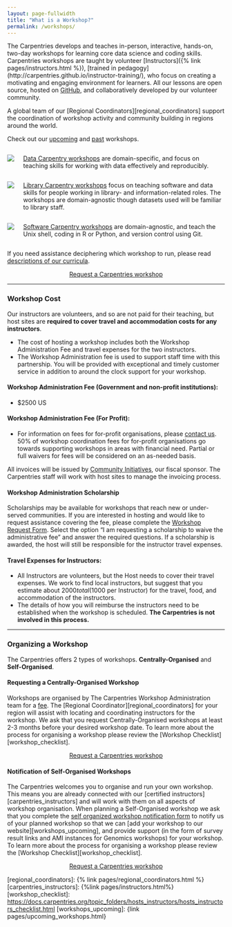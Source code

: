 ```yaml
---
layout: page-fullwidth
title: "What is a Workshop?"
permalink: /workshops/
---
```


<p>The Carpentries develops and teaches in-person, interactive, hands-on, two-day workshops for learning core data science and coding skills. Carpentries workshops are
taught by volunteer [Instructors]({% link pages/instructors.html %}), [trained in pedagogy](http://carpentries.github.io/instructor-training/), who focus on creating a motivating and engaging environment for learners. All our lessons are open source, hosted on
<a href="https://github.com/">GitHub</a>, and collaboratively developed by our volunteer community. </p>

<p>A global team of our [Regional Coordinators][regional_coordinators] support the coordination of workshop activity and community building in regions around the world. </p>

<p>
Check out our <a href="/upcoming_workshops/">upcoming</a> and <a href="/past_workshops/">past</a> workshops.
</p>



<div class="row">

  <div class="medium-4 columns">
  <p>  
    <a href="https://datacarpentry.org"><img src="{{ site.urlimg }}/logos/dc.svg"></a>
  </p>
  <p>
    <a href="https://datacarpentry.org/workshops/">Data Carpentry workshops</a> are domain-specific, and focus on teaching skills for working with data effectively and reproducibly.
  </p>
  </div>

  <div class="medium-4 columns">
  <p>
    <a href="https://librarycarpentry.org"><img src="{{ site.urlimg }}/logos/lc.svg"></a> 
  </p>
  <p>
    <a href="https://librarycarpentry.org/workshops/">Library Carpentry workshops</a> focus on teaching software and data skills for people working in library- and information-related roles. The workshops are domain-agnostic though datasets used will be familiar to library staff.
  </p>
  </div>

  <div class="medium-4 columns">
  <p>
     <a href="https://software-carpentry.org"><img src="{{ site.urlimg }}/logos/swc.svg"></a>
  </p>
  <p>
    <a href="https://software-carpentry.org/workshops/">Software Carpentry workshops</a> are domain-agnostic, and teach the Unix shell, coding in R or Python, and version control using Git.
  </p>
  </div>

</div>

<p>
If you need assistance deciphering which workshop to run, please read <a href="/workshops-curricula/">descriptions of our curricula</a>.
</p>

<div align="center">
<a class="button small radius prev" href="/">Request a Carpentries workshop</a>
</div>
<hr>

### <i class="far fa-money-bill-alt" id="workshop-cost"></i> Workshop Cost

Our instructors are volunteers, and so are not paid for their teaching, but host sites are **required to cover travel and accommodation costs for any instructors**.

* The cost of hosting a workshop includes both the Workshop Administration Fee and travel expenses for the two instructors.
* The Workshop Administration fee is used to support staff time with this partnership. You will be provided with exceptional and timely customer service in addition to around the clock support for your workshop. 

#### Workshop Administration Fee (Government and non-profit institutions):
* $2500 US

#### Workshop Administration Fee (For Profit):
* For information on fees for for-profit organisations, please [contact us](mailto:team@carpentries.org). 50% of workshop coordination fees for for-profit organisations go towards supporting workshops in areas with financial need. Partial or full waivers for fees will be considered on an as-needed basis.

All invoices will be issued by [Community Initiatives](https://communityin.org/), our fiscal sponsor. The Carpentries staff will work with host sites to manage the invoicing process.

#### Workshop Administration Scholarship
Scholarships may be available for workshops that reach new or under-served communities. If you are interested in hosting and would like to request assistance covering the fee, please complete the [Workshop Request Form][workshop_request_form]. Select the option “I am requesting a scholarship to waive the administrative fee” and answer the required questions. If a scholarship is awarded, the host will still be responsible for the instructor travel expenses. 

#### Travel Expenses for Instructors:
* All Instructors are volunteers, but the Host needs to cover their travel expenses. We work to find local instructors, but suggest that you estimate about $2000 total ($1000 per Instructor) for the travel, food, and accommodation of the instructors. 
* The details of how you will reimburse the instructors need to be established when the workshop is scheduled. **The Carpentries is not involved in this process.**

<hr>

### <i class="fas fa-tasks"></i> Organizing a Workshop

The Carpentries offers 2 types of workshops. **Centrally-Organised** and **Self-Organised**.

#### Requesting a Centrally-Organised Workshop
Workshops are organised by The Carpentries Workshop Administration team for a [fee](#workshop-cost). The [Regional Coordinator][regional_coordinators] for your region will assist with locating and coordinating instructors for the workshop. We ask that you request Centrally-Organised workshops at least 2-3 months before your desired workshop date. To learn more about the process for organising a workshop please review the [Workshop Checklist][workshop_checklist].

<div align="center">
<a class="button small radius prev" href="/">Request a Carpentries workshop</a>
</div>


#### Notification of Self-Organised Workshops
The Carpentries welcomes you to organise and run your own workshop. This means you are already connected with our [certified instructors][carpentries_instructors] and will work with them on all aspects of workshop organisation. When planning a Self-Organised workshop we ask that you complete the [self organized workshop notification form][self_org_notification_form] to notify us of your planned workshop so that we can [add your workshop to our website][workshops_upcoming], and provide support (in the form of survey result links and AMI instances for Genomics workshops) for your workshop. To learn more about the process for organising a workshop please review the [Workshop Checklist][workshop_checklist]. 

<div align="center">
<a class="button small radius prev" href="/">Request a Carpentries workshop</a>
</div>






[workshop_request_form]: https://amy.carpentries.org/forms/workshop/
[self_org_notification_form]: https://amy.carpentries.org/forms/workshop/
[regional_coordinators]: {% link pages/regional_coordinators.html %}
[carpentries_instructors]: {%link pages/instructors.html%}
[workshop_checklist]: https://docs.carpentries.org/topic_folders/hosts_instructors/hosts_instructors_checklist.html
[workshops_upcoming]: {link pages/upcoming_workshops.html}
